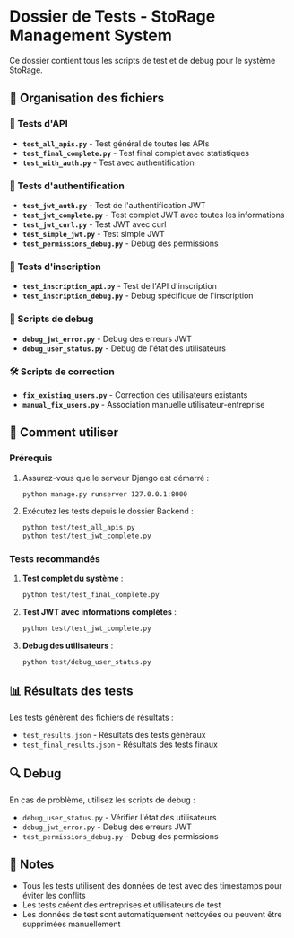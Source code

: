 # Dossier de Tests - StoRage Management System

Ce dossier contient tous les scripts de test et de debug pour le système StoRage.

## 📁 Organisation des fichiers

### 🧪 Tests d'API
- **`test_all_apis.py`** - Test général de toutes les APIs
- **`test_final_complete.py`** - Test final complet avec statistiques
- **`test_with_auth.py`** - Test avec authentification

### 🔐 Tests d'authentification
- **`test_jwt_auth.py`** - Test de l'authentification JWT
- **`test_jwt_complete.py`** - Test complet JWT avec toutes les informations
- **`test_jwt_curl.py`** - Test JWT avec curl
- **`test_simple_jwt.py`** - Test simple JWT
- **`test_permissions_debug.py`** - Debug des permissions

### 📝 Tests d'inscription
- **`test_inscription_api.py`** - Test de l'API d'inscription
- **`test_inscription_debug.py`** - Debug spécifique de l'inscription

### 🔧 Scripts de debug
- **`debug_jwt_error.py`** - Debug des erreurs JWT
- **`debug_user_status.py`** - Debug de l'état des utilisateurs

### 🛠️ Scripts de correction
- **`fix_existing_users.py`** - Correction des utilisateurs existants
- **`manual_fix_users.py`** - Association manuelle utilisateur-entreprise

## 🚀 Comment utiliser

### Prérequis
1. Assurez-vous que le serveur Django est démarré :
   ```bash
   python manage.py runserver 127.0.0.1:8000
   ```

2. Exécutez les tests depuis le dossier Backend :
   ```bash
   python test/test_all_apis.py
   python test/test_jwt_complete.py
   ```

### Tests recommandés

1. **Test complet du système** :
   ```bash
   python test/test_final_complete.py
   ```

2. **Test JWT avec informations complètes** :
   ```bash
   python test/test_jwt_complete.py
   ```

3. **Debug des utilisateurs** :
   ```bash
   python test/debug_user_status.py
   ```

## 📊 Résultats des tests

Les tests génèrent des fichiers de résultats :
- `test_results.json` - Résultats des tests généraux
- `test_final_results.json` - Résultats des tests finaux

## 🔍 Debug

En cas de problème, utilisez les scripts de debug :
- `debug_user_status.py` - Vérifier l'état des utilisateurs
- `debug_jwt_error.py` - Debug des erreurs JWT
- `test_permissions_debug.py` - Debug des permissions

## 📝 Notes

- Tous les tests utilisent des données de test avec des timestamps pour éviter les conflits
- Les tests créent des entreprises et utilisateurs de test
- Les données de test sont automatiquement nettoyées ou peuvent être supprimées manuellement





























